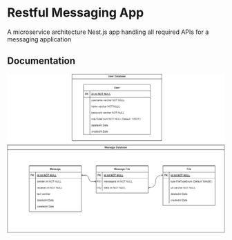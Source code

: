 # Restful Messaging App
A microservice architecture Nest.js app handling all required APIs for a messaging application

## Documentation
![ERD document](documentations/messaging-erd.png)
